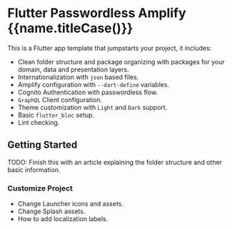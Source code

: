 # Flutter Passwordless Amplify {{name.titleCase()}}

This is a Flutter app template that jumpstarts your project, it includes:

- Clean folder structure and package organizing with packages for your domain, data and presentation layers.
- Internationalization with `json` based files.
- Amplify configuration with `--dart-define` variables.
- Cognito Authentication with passwordless flow.
- `GraphQL` Client configuration.
- Theme customization with `Light` and `Dark` support.
- Basic `flutter_bloc` setup.
- Lint checking.

## Getting Started

TODO: Finish this with an article explaining the folder structure and other basic information.

### Customize Project

- Change Launcher icons and assets.
- Change Splash assets.
- How to add localization labels.
